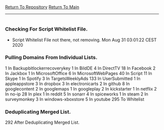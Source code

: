 [Return To Repository](https://github.com/bast69/piholeparser/)
[Return To Main](https://github.com/bast69/piholeparser/blob/master/RecentRunLogs/Mainlog.md)
____________________________________
# 
### Checking For Script Whitelist File.
* Script Whitelist File not there, not removing. Mon Aug 31 03:01:22 CEST 2020
### Pulling Domains From Individual Lists.
1 In Backupbitlockerrecoverykey
1 In BildDE
4 In DirectTV
18 In Facebook
2 In Jackbox
1 In MicrosoftOffice
6 In MicrosoftWebPages
40 In Script
11 In Skype
1 In Spotify
3 In TargetsWeeklyAds
133 In UserSubmitted
1 In appleappstore
3 In dropbox
3 In electronicarts
2 In github
8 In googlecontent
2 In googlemaps
1 In googleplay
2 In kickstarter
1 In netflix
2 In no-ip
28 In plex
1 In reddit
5 In sonarr
4 In spiceworks
1 In steam
2 In surveymonkey
3 In windows-xboxstore
5 In youtube
295 To Whitelist
### Deduplicating Merged List.
292 After Deduplicating Merged List.
